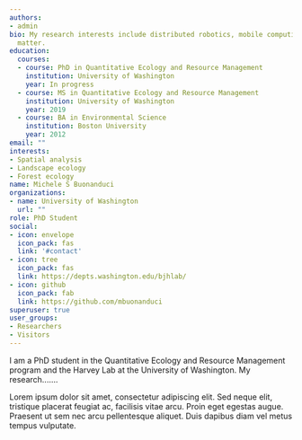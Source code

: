 ```yaml
---
authors:
- admin
bio: My research interests include distributed robotics, mobile computing and programmable
  matter.
education:
  courses:
  - course: PhD in Quantitative Ecology and Resource Management
    institution: University of Washington
    year: In progress
  - course: MS in Quantitative Ecology and Resource Management
    institution: University of Washington
    year: 2019
  - course: BA in Environmental Science
    institution: Boston University
    year: 2012
email: ""
interests:
- Spatial analysis
- Landscape ecology
- Forest ecology
name: Michele S Buonanduci
organizations:
- name: University of Washington
  url: ""
role: PhD Student
social:
- icon: envelope
  icon_pack: fas
  link: '#contact'
- icon: tree
  icon_pack: fas
  link: https://depts.washington.edu/bjhlab/
- icon: github
  icon_pack: fab
  link: https://github.com/mbuonanduci
superuser: true
user_groups:
- Researchers
- Visitors
---
```


I am a PhD student in the Quantitative Ecology and Resource Management program and the Harvey Lab at the University of Washington. My research.......

Lorem ipsum dolor sit amet, consectetur adipiscing elit. Sed neque elit, tristique placerat feugiat ac, facilisis vitae arcu. Proin eget egestas augue. Praesent ut sem nec arcu pellentesque aliquet. Duis dapibus diam vel metus tempus vulputate.

